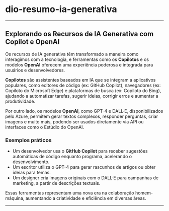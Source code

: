 # dio-resumo-ia-generativa
---
## Explorando os Recursos de IA Generativa com Copilot e OpenAI

Os recursos de IA generativa têm transformado a maneira como interagimos com a tecnologia, e ferramentas como os **Copilotos** e os modelos **OpenAI** oferecem uma experiência poderosa e integrada para usuários e desenvolvedores. 

**Copilotos** são assistentes baseados em IA que se integram a aplicativos populares, como editores de código (ex: GitHub Copilot), navegadores (ex: Copiloto do Microsoft Edge) e plataformas de busca (ex: Copiloto do Bing), ajudando a automatizar tarefas, sugerir ideias, corrigir erros e aumentar a produtividade.

Por outro lado, os modelos **OpenAI**, como GPT-4 e DALL·E, disponibilizados pelo Azure, permitem gerar textos complexos, responder perguntas, criar imagens e muito mais, podendo ser usados diretamente via API ou interfaces como o Estúdio do OpenAI.

### Exemplos práticos

- Um desenvolvedor usa o **GitHub Copilot** para receber sugestões automáticas de código enquanto programa, acelerando o desenvolvimento.
- Um escritor utiliza o GPT-4 para gerar rascunhos de artigos ou obter ideias para temas.
- Um designer cria imagens originais com o DALL·E para campanhas de marketing, a partir de descrições textuais.

Essas ferramentas representam uma nova era na colaboração homem-máquina, aumentando a criatividade e eficiência em diversas áreas.

---

